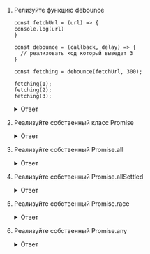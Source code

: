 1. Релизуйте функцию debounce
    ```
    const fetchUrl = (url) => {
    console.log(url)
    }

    const debounce = (callback, delay) => {
      // реализовать код который выведет 3
    }

    const fetching = debounce(fetchUrl, 300);

    fetching(1);
    fetching(2);
    fetching(3);
    ```

    <details>
      <summary>Ответ</summary>
      
  
        const fetchUrl = (url) => {
        console.log(url)
        }

        const debounce = (callback, delay) => {
        let timerId;

        return (...arg) => {
        if (timerId) {
          clearTimeout(timerId);
        }

        timerId = setTimeout(() => {
          callback(...arg)
        }, delay)
        }
        }

    const fetching = debounce(fetchUrl, 300);

    fetching(1);
    fetching(2);
    fetching(3);
</details>
   
2. Реализуйте собственный класс Promise
   <details>
     <summary>Ответ</summary>
      
   </details>
4. Реализуйте собственный Promise.all
   <details>
     <summary>Ответ</summary>
      
   </details>
5. Реализуйте собственный Promise.allSettled
   <details>
     <summary>Ответ</summary>
      
   </details>
6. Реализуйте собственный Promise.race
   <details>
     <summary>Ответ</summary>
      
   </details>
8. Реализуйте собственный Promise.any
   <details>
     <summary>Ответ</summary>
      
   </details>

